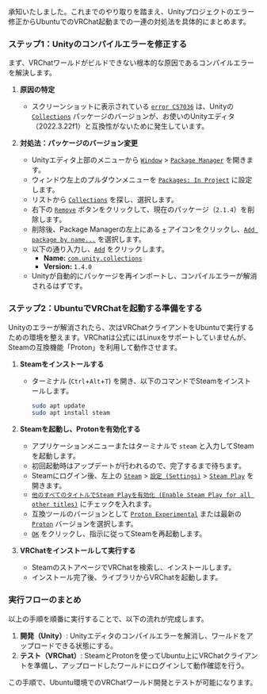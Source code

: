 承知いたしました。これまでのやり取りを踏まえ、Unityプロジェクトのエラー修正からUbuntuでのVRChat起動までの一連の対処法を具体的にまとめます。

### ステップ1：Unityのコンパイルエラーを修正する

まず、VRChatワールドがビルドできない根本的な原因であるコンパイルエラーを解決します。

1.  **原因の特定**
    *   スクリーンショットに表示されている [`error CS7036`](error%20CS7036) は、Unityの [`Collections`](com.unity.collections) パッケージのバージョンが、お使いのUnityエディタ（2022.3.22f1）と互換性がないために発生しています。

2.  **対処法：パッケージのバージョン変更**
    *   Unityエディタ上部のメニューから [`Window`](Window) > [`Package Manager`](Package%20Manager) を開きます。
    *   ウィンドウ左上のプルダウンメニューを [`Packages: In Project`](Packages:%20In%20Project) に設定します。
    *   リストから [`Collections`](com.unity.collections) を探し、選択します。
    *   右下の [`Remove`](Remove) ボタンをクリックして、現在のパッケージ（`2.1.4`）を削除します。
    *   削除後、Package Managerの左上にある [`+`](+) アイコンをクリックし、[`Add package by name...`](Add%20package%20by%20name...) を選択します。
    *   以下の通り入力し、[`Add`](Add) をクリックします。
        *   **Name:** [`com.unity.collections`](com.unity.collections)
        *   **Version:** `1.4.0`
    *   Unityが自動的にパッケージを再インポートし、コンパイルエラーが解消されるはずです。

### ステップ2：UbuntuでVRChatを起動する準備をする

Unityのエラーが解消されたら、次はVRChatクライアントをUbuntuで実行するための環境を整えます。VRChatは公式にはLinuxをサポートしていませんが、Steamの互換機能「Proton」を利用して動作させます。

1.  **Steamをインストールする**
    *   ターミナル (`Ctrl`+`Alt`+`T`) を開き、以下のコマンドでSteamをインストールします。
        ```bash
        sudo apt update
        sudo apt install steam
        ```

2.  **Steamを起動し、Protonを有効化する**
    *   アプリケーションメニューまたはターミナルで `steam` と入力してSteamを起動します。
    *   初回起動時はアップデートが行われるので、完了するまで待ちます。
    *   Steamにログイン後、左上の [`Steam`](Steam) > [`設定 (Settings)`](Settings) > [`Steam Play`](Steam%20Play) を開きます。
    *   [`他のすべてのタイトルでSteam Playを有効化 (Enable Steam Play for all other titles)`](Enable%20Steam%20Play%20for%20all%20other%20titles) にチェックを入れます。
    *   互換ツールのバージョンとして [`Proton Experimental`](Proton%20Experimental) または最新の [`Proton`](Proton) バージョンを選択します。
    *   [`OK`](OK) をクリックし、指示に従ってSteamを再起動します。

3.  **VRChatをインストールして実行する**
    *   SteamのストアページでVRChatを検索し、インストールします。
    *   インストール完了後、ライブラリからVRChatを起動します。

### 実行フローのまとめ

以上の手順を順番に実行することで、以下の流れが完成します。

1.  **開発（Unity）**: Unityエディタのコンパイルエラーを解消し、ワールドをアップロードできる状態にする。
2.  **テスト（VRChat）**: SteamとProtonを使ってUbuntu上にVRChatクライアントを準備し、アップロードしたワールドにログインして動作確認を行う。

この手順で、Ubuntu環境でのVRChatワールド開発とテストが可能になります。